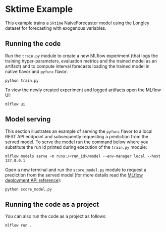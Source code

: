 # Sktime Example

This example trains a `Sktime` NaiveForecaster model using the Longley dataset for
forecasting with exogenous variables.

## Running the code

Run the `train.py` module to create a new MLflow experiment (that logs the training
hyper-parameters, evaluation metrics and the trained model as an artifact) and to
compute interval forecasts loading the trained model in native flavor and `pyfunc` flavor:

```
python train.py
```

To view the newly created experiment and logged artifacts open the MLflow UI:

```
mlflow ui
```

## Model serving

This section illustrates an example of serving the `pyfunc` flavor to a local REST
API endpoint and subsequently requesting a prediction from the served model. To serve
the model run the command below where you substitute the run id printed during execution
of the `train.py` module:

```
mlflow models serve -m runs:/<run_id>/model --env-manager local --host 127.0.0.1

```

Open a new terminal and run the `score_model.py` module to request a prediction from the
served model (for more details read the
[MLflow deployment API reference](https://mlflow.org/docs/latest/models.html#deploy-mlflow-models)):

```
python score_model.py
```

## Running the code as a project

You can also run the code as a project as follows:

```
mlflow run .

```
